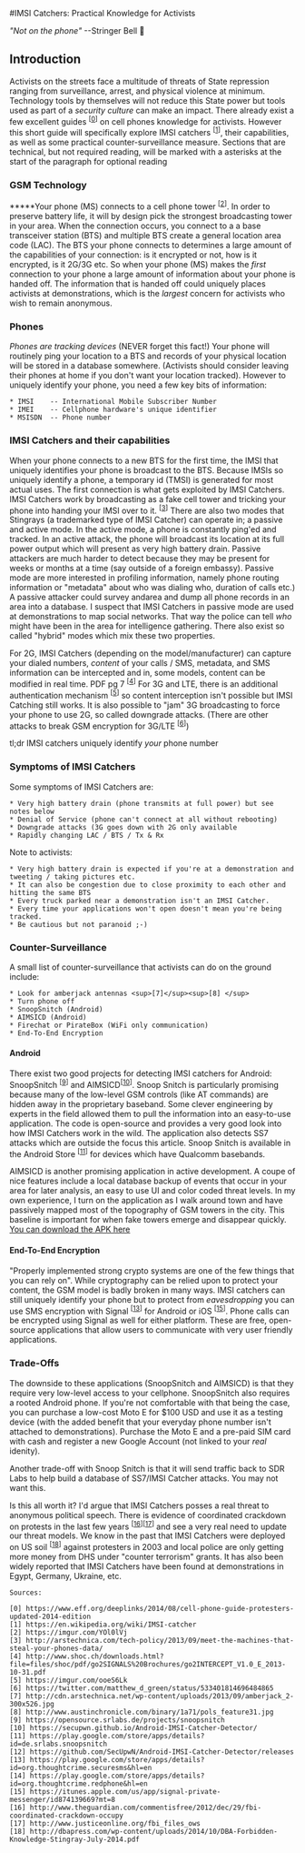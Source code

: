 
#IMSI Catchers: Practical Knowledge for Activists 


_"Not on the phone"_   --Stringer Bell 
:no_mobile_phones:

## Introduction

Activists on the streets face a multitude of threats of State repression ranging from surveillance, arrest, and physical violence at minimum. Technology tools by themselves will not reduce this State power but tools used as part of a _security culture_ can make an impact.  There already exist a few excellent guides <sup>[[0]]</sup> on cell phones knowledge for activists. However this short guide will specifically explore IMSI catchers <sup>[[1]]</sup>, their capabilities, as well as some practical counter-surveillance measure. Sections that are technical, but not required reading, will be marked with a asterisks at the start of the paragraph for optional reading

### GSM Technology

*****Your phone (MS) connects to a cell phone tower <sup>[[2]]</sup>. In order to preserve battery life, it will by design pick the strongest broadcasting tower in your area. When the connection occurs, you connect to a a base transceiver station (BTS) and multiple BTS create a general location area code (LAC).  The BTS your phone connects to determines a large amount of the capabilities of your connection: is it encrypted or not, how is it encrypted, is it 2G/3G etc. So when your phone (MS) makes the _first_ connection to your phone a large amount of information about your phone is handed off.  The information that is handed off could uniquely places activists at demonstrations, which is the _largest_ concern for activists who wish to remain anonymous.

### Phones

_Phones_ _are_ _tracking_ _devices_ (NEVER forget this fact!) Your phone will routinely ping your location to a BTS and records of your physical location will be stored in a database somewhere. (Activists should consider leaving their phones at home if you don't want your location tracked). However to uniquely identify your phone, you need a few key bits of information:
	
	* IMSI    -- International Mobile Subscriber Number
	* IMEI    -- Cellphone hardware's unique identifier
	* MSISDN  -- Phone number 

### IMSI Catchers and their capabilities

When your phone connects to a new BTS for the first time, the IMSI that uniquely identifies your phone is broadcast to the BTS. Because IMSIs so uniquely identify a phone, a temporary id (TMSI) is generated for most actual uses.  The first connection is what gets exploited by IMSI Catchers. IMSI Catchers work by broadcasting as a fake cell tower and tricking your phone into handing your IMSI over to it. <sup>[[3]]</sup> There are also two modes that Stingrays (a trademarked type of IMSI Catcher) can operate in; a passive and active mode. In the active mode, a phone is constantly ping'ed and tracked. In an active attack, the phone will broadcast its location at its full power output which will present as very high battery drain. Passive attackers are much harder to detect because they may be present for weeks or months at a time (say outside of a foreign embassy). Passive mode are more interested in profiling information, namely phone routing information or "metadata" about who was dialing who, duration of calls etc.) A passive attacker could survey andarea and dump all phone records in an area into a database. I suspect that IMSI Catchers in passive mode are used at demonstrations to map social networks. That way the police can tell *who* might have been in the area for intelligence gathering. There also exist so called "hybrid" modes which mix these two properties.  

For 2G, IMSI Catchers (depending on the model/manufacturer) can capture your dialed numbers, _content_ of your calls / SMS, metadata, and SMS information can be intercepted and in, some models, content can be modified in real time. PDF pg 7 <sup>[[4]]</sup> For 3G and LTE, there is an additional authentication mechanism <sup>[[5]]</sup> so content interception isn't possible but IMSI Catching still works. It is also possible to "jam" 3G broadcasting to force your phone to use 2G, so called downgrade attacks. (There are other attacks to break GSM encryption for 3G/LTE <sup>[[6]]</sup>)

tl;dr IMSI catchers uniquely identify *your* phone number 

### Symptoms of IMSI Catchers

Some symptoms of IMSI Catchers are: 
	
	* Very high battery drain (phone transmits at full power) but see notes below
	* Denial of Service (phone can't connect at all without rebooting)
	* Downgrade attacks (3G goes down with 2G only available
	* Rapidly changing LAC / BTS / Tx & Rx

Note to activists:
	
	* Very high battery drain is expected if you're at a demonstration and tweeting / taking pictures etc. 
	* It can also be congestion due to close proximity to each other and hitting the same BTS
	* Every truck parked near a demonstration isn't an IMSI Catcher. 
	* Every time your applications won't open doesn't mean you're being tracked.
	* Be cautious but not paranoid ;-)

### Counter-Surveillance

A small list of counter-surveillance that activists can do on the ground include: 
	
	* Look for amberjack antennas <sup>[7]</sup><sup>[8] </sup>
	* Turn phone off
	* SnoopSnitch (Android)
	* AIMSICD (Android)
	* Firechat or PirateBox (WiFi only communication)
	* End-To-End Encryption

#### Android 

There exist two good projects for detecting IMSI catchers for Android: SnoopSnitch <sup>[[9]]</sup> and AIMSICD<sup>[[10]]</sup>. Snoop Snitch is particularly promising because many of the low-level GSM controls (like AT commands) are hidden away in the proprietary baseband. Some clever engineering by experts in the field allowed them to pull the information into an easy-to-use application.  The code is open-source and provides a very good look into how IMSI Catchers work in the wild. The application also detects SS7 attacks which are outside the focus this article. Snoop Snitch is available in the Android Store <sup>[[11]]</sup> for devices which have Qualcomm basebands.

AIMSICD is another promising application in active development. A coupe of nice features include a local database backup of events that occur in your area for later analysis, an easy to use UI and color coded threat levels. In my own experience, I turn on the application as I walk around town and have passively mapped most of the topography of GSM towers in the city. This baseline is important for when fake towers emerge and disappear quickly. [You can download the APK here](12)

#### End-To-End Encryption

"Properly implemented strong crypto systems are one of the few things that you can rely on". While cryptography can be relied upon to protect your content, the GSM model is badly broken in many ways. IMSI catchers can still uniquely identify your phone but to protect from _eavesdropping_ you can use SMS encryption with Signal <sup>[[13]]</sup> for Android or iOS <sup>[[15]]</sup>. Phone calls can be encrypted using Signal as well for either platform. These are free, open-source applications that allow users to communicate with very user friendly applications. 

### Trade-Offs

The downside to these applications (SnoopSnitch and AIMSICD) is that they require very low-level access to your cellphone. SnoopSnitch also requires a rooted Android phone.  If you're not comfortable with that being the case, you can purchase a low-cost Moto E for $100 USD and use it as a testing device (with the added benefit that your everyday phone number isn't attached to demonstrations). Purchase the Moto E and a pre-paid SIM card with cash and register a new Google Account (not linked to your *real* idenity). 

Another trade-off with Snoop Snitch is that it will send traffic back to SDR Labs to help build a database of SS7/IMSI Catcher attacks. You may not want this.  

Is this all worth it? I'd argue that IMSI Catchers posses a real threat to anonymous political speech. There is evidence of coordinated crackdown on protests in the last few years <sup>[[16]]</sup><sup>[[17]]</sup> and see a very real need to update our threat models. We know in the past that IMSI Catchers were deployed on US soil <sup>[[18]]</sup> against protesters in 2003 and local police are only getting more money from DHS under "counter terrorism" grants. It has also been widely reported that IMSI Catchers have been found at demonstrations in Egypt, Germany, Ukraine, etc.

```
Sources:

[0] https://www.eff.org/deeplinks/2014/08/cell-phone-guide-protesters-updated-2014-edition
[1] https://en.wikipedia.org/wiki/IMSI-catcher
[2] https://imgur.com/YOl0lVj
[3] http://arstechnica.com/tech-policy/2013/09/meet-the-machines-that-steal-your-phones-data/	
[4] http://www.shoc.ch/downloads.html?file=files/shoc/pdf/go2SIGNALS%20Brochures/go2INTERCEPT_V1.0_E_2013-10-31.pdf 
[5] https://imgur.com/ooeS6Lk
[6] https://twitter.com/matthew_d_green/status/533401814696484865
[7] http://cdn.arstechnica.net/wp-content/uploads/2013/09/amberjack_2-300x526.jpg
[8] http://www.austinchronicle.com/binary/1a71/pols_feature31.jpg
[9] https://opensource.srlabs.de/projects/snoopsnitch
[10] https://secupwn.github.io/Android-IMSI-Catcher-Detector/
[11] https://play.google.com/store/apps/details?id=de.srlabs.snoopsnitch
[12] https://github.com/SecUpwN/Android-IMSI-Catcher-Detector/releases
[13] https://play.google.com/store/apps/details?id=org.thoughtcrime.securesms&hl=en
[14] https://play.google.com/store/apps/details?id=org.thoughtcrime.redphone&hl=en
[15] https://itunes.apple.com/us/app/signal-private-messenger/id874139669?mt=8
[16] http://www.theguardian.com/commentisfree/2012/dec/29/fbi-coordinated-crackdown-occupy
[17] http://www.justiceonline.org/fbi_files_ows
[18] http://dbapress.com/wp-content/uploads/2014/10/DBA-Forbidden-Knowledge-Stingray-July-2014.pdf
```

[0]: https://www.eff.org/deeplinks/2014/08/cell-phone-guide-protesters-updated-2014-edition
[1]: https://en.wikipedia.org/wiki/IMSI-catcher
[2]: https://imgur.com/YOl0lVj
[3]: http://arstechnica.com/tech-policy/2013/09/meet-the-machines-that-steal-your-phones-data/	
[4]: http://www.shoc.ch/downloads.html?file=files/shoc/pdf/go2SIGNALS%20Brochures/go2INTERCEPT_V1.0_E_2013-10-31.pdf 
[5]: https://imgur.com/ooeS6Lk
[6]: https://twitter.com/matthew_d_green/status/533401814696484865
[7]: http://cdn.arstechnica.net/wp-content/uploads/2013/09/amberjack_2-300x526.jpg
[8]: http://www.austinchronicle.com/binary/1a71/pols_feature31.jpg
[9]: https://opensource.srlabs.de/projects/snoopsnitch
[10]: https://secupwn.github.io/Android-IMSI-Catcher-Detector/
[11]: https://play.google.com/store/apps/details?id=de.srlabs.snoopsnitch
[12]: https://github.com/SecUpwN/Android-IMSI-Catcher-Detector/releases
[13]: https://play.google.com/store/apps/details?id=org.thoughtcrime.securesms&hl=en
[14]: https://play.google.com/store/apps/details?id=org.thoughtcrime.redphone&hl=en
[15]: https://itunes.apple.com/us/app/signal-private-messenger/id874139669?mt=8
[16]: http://www.theguardian.com/commentisfree/2012/dec/29/fbi-coordinated-crackdown-occupy
[17]: http://www.justiceonline.org/fbi_files_ows
[18]: http://dbapress.com/wp-content/uploads/2014/10/DBA-Forbidden-Knowledge-Stingray-July-2014.pdf
